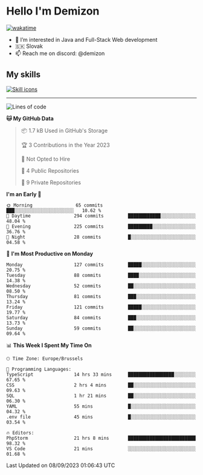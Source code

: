 # Hello I'm Demizon
[![wakatime](https://wakatime.com/badge/user/6ad1949f-d6d7-44f9-9eee-c35e54cc499b.svg)](https://wakatime.com/@6ad1949f-d6d7-44f9-9eee-c35e54cc499b)
- 👀 I’m interested in Java and Full-Stack Web development
- 🇸🇰 Slovak
- 📫 Reach me on discord: @demizon

## My skills
[![Skill icons](https://skillicons.dev/icons?i=java,js,ts,html,css,react,nextjs,tailwind,supabase,py,git,docker,linux,mysql,postgres,mongo&theme=dark)](https://github.com/Demizon3433)

---

<!--START_SECTION:waka-->
![Lines of code](https://img.shields.io/badge/From%20Hello%20World%20I%27ve%20Written-115.9%20thousand%20lines%20of%20code-blue)

**🐱 My GitHub Data** 

> 📦 1.7 kB Used in GitHub's Storage 
 > 
> 🏆 3 Contributions in the Year 2023
 > 
> 🚫 Not Opted to Hire
 > 
> 📜 4 Public Repositories 
 > 
> 🔑 9 Private Repositories 
 > 
**I'm an Early 🐤** 

```text
🌞 Morning                65 commits          ███░░░░░░░░░░░░░░░░░░░░░░   10.62 % 
🌆 Daytime                294 commits         ████████████░░░░░░░░░░░░░   48.04 % 
🌃 Evening                225 commits         █████████░░░░░░░░░░░░░░░░   36.76 % 
🌙 Night                  28 commits          █░░░░░░░░░░░░░░░░░░░░░░░░   04.58 % 
```
📅 **I'm Most Productive on Monday** 

```text
Monday                   127 commits         █████░░░░░░░░░░░░░░░░░░░░   20.75 % 
Tuesday                  88 commits          ████░░░░░░░░░░░░░░░░░░░░░   14.38 % 
Wednesday                52 commits          ██░░░░░░░░░░░░░░░░░░░░░░░   08.50 % 
Thursday                 81 commits          ███░░░░░░░░░░░░░░░░░░░░░░   13.24 % 
Friday                   121 commits         █████░░░░░░░░░░░░░░░░░░░░   19.77 % 
Saturday                 84 commits          ███░░░░░░░░░░░░░░░░░░░░░░   13.73 % 
Sunday                   59 commits          ██░░░░░░░░░░░░░░░░░░░░░░░   09.64 % 
```


📊 **This Week I Spent My Time On** 

```text
🕑︎ Time Zone: Europe/Brussels

💬 Programming Languages: 
TypeScript               14 hrs 33 mins      █████████████████░░░░░░░░   67.65 % 
CSS                      2 hrs 4 mins        ██░░░░░░░░░░░░░░░░░░░░░░░   09.63 % 
SQL                      1 hr 21 mins        ██░░░░░░░░░░░░░░░░░░░░░░░   06.30 % 
YAML                     55 mins             █░░░░░░░░░░░░░░░░░░░░░░░░   04.32 % 
.env file                45 mins             █░░░░░░░░░░░░░░░░░░░░░░░░   03.54 % 

🔥 Editors: 
PhpStorm                 21 hrs 8 mins       █████████████████████████   98.32 % 
VS Code                  21 mins             ░░░░░░░░░░░░░░░░░░░░░░░░░   01.68 % 
```


 Last Updated on 08/09/2023 01:06:43 UTC
<!--END_SECTION:waka-->
